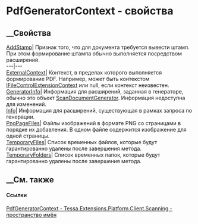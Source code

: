 # PdfGeneratorContext - свойства
##  __Свойства
[AddStamp](P_Tessa_Extensions_Platform_Client_Scanning_PdfGeneratorContext_AddStamp.htm)|
Признак того, что для документа требуется вывести штамп. При этом формирование
штампа обычно выполняется посредством расширений.  
---|---  
[ExternalContext](P_Tessa_Extensions_Platform_Client_Scanning_PdfGeneratorContext_ExternalContext.htm)|
Контекст, в пределах которого выполняется формирование PDF. Например, может
быть контекстом
[IFileControlExtensionContext](T_Tessa_UI_Files_IFileControlExtensionContext.htm)
или null, если контекст неизвестен.  
[GeneratorInfo](P_Tessa_Extensions_Platform_Client_Scanning_PdfGeneratorContext_GeneratorInfo.htm)|
Информация для расширений, заданная в генераторе, обычно это объект
[ScanDocumentGenerator](T_Tessa_Extensions_Platform_Client_Scanning_ScanDocumentGenerator.htm).
Информация недоступна для изменений.  
[Info](P_Tessa_Extensions_Platform_Client_Scanning_PdfGeneratorContext_Info.htm)|
Информация для расширений, существующая в рамках запроса по генерации.  
[PngPageFiles](P_Tessa_Extensions_Platform_Client_Scanning_PdfGeneratorContext_PngPageFiles.htm)|
Файлы изображений в формате PNG со страницами в порядке их добавления. В одном
файле содержится изображение для одной страницы.  
[TemporaryFiles](P_Tessa_Extensions_Platform_Client_Scanning_PdfGeneratorContext_TemporaryFiles.htm)|
Список временных файлов, которые будут гарантированно удалены после завершения
метода.  
[TemporaryFolders](P_Tessa_Extensions_Platform_Client_Scanning_PdfGeneratorContext_TemporaryFolders.htm)|
Список временных папок, которые будут гарантированно удалены после завершения
метода.  
## __См. также
#### Ссылки
[PdfGeneratorContext -
](T_Tessa_Extensions_Platform_Client_Scanning_PdfGeneratorContext.htm)
[Tessa.Extensions.Platform.Client.Scanning - пространство
имён](N_Tessa_Extensions_Platform_Client_Scanning.htm)
